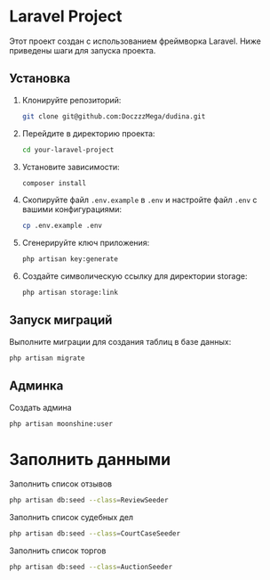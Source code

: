 # Laravel Project

Этот проект создан с использованием фреймворка Laravel. Ниже приведены шаги для запуска проекта.

## Установка

1. Клонируйте репозиторий:

    ```bash
    git clone git@github.com:DoczzzMega/dudina.git
    ```
2. Перейдите в директорию проекта:

    ```bash
    cd your-laravel-project
    ```

3. Установите зависимости:

    ```bash
    composer install
    ```

4. Скопируйте файл `.env.example` в `.env` и настройте файл `.env` с вашими конфигурациями:

    ```bash
    cp .env.example .env
    ```

5. Сгенерируйте ключ приложения:

    ```bash
    php artisan key:generate
    ```

6. Создайте символическую ссылку для директории storage:

    ```bash
    php artisan storage:link
    ```

## Запуск миграций

Выполните миграции для создания таблиц в базе данных:

```bash
php artisan migrate
```

## Админка

Создать админа
```bash
php artisan moonshine:user
```

# Заполнить данными

Заполнить список отзывов
```bash
php artisan db:seed --class=ReviewSeeder
```
Заполнить список судебных дел
```bash
php artisan db:seed --class=CourtCaseSeeder
```
Заполнить список торгов
```bash
php artisan db:seed --class=AuctionSeeder
```
